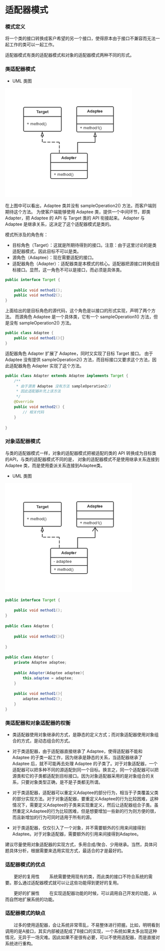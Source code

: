 适配器模式
===

### 模式定义

将一个类的接口转换成客户希望的另一个接口，使得原本由于接口不兼容而无法一起工作的类可以一起工作。

适配器模式有类的适配器模式和对象的适配器模式两种不同的形式。

### 类适配器模式

- UML 类图

![Alt text](img/adapter.png)

在上图中可以看出，Adaptee 类并没有 sampleOperation2() 方法，而客户端则期待这个方法。
为使客户端能够使用 Adaptee 类，提供一个中间环节，即类 Adapter，把 Adaptee 的 API 与 Target 类的 API 衔接起来。
Adapter 与 Adaptee 是继承关系，这决定了这个适配器模式是类的。

模式所涉及的角色有：

- 目标角色（Target）：这就是所期待得到的接口。注意：由于这里讨论的是类适配器模式，因此目标不可以是类。
- 源角色（Adaptee）：现在需要适配的接口。
- 适配器角色（Adapter）：适配器类是本模式的核心。适配器把源接口转换成目标接口。显然，这一角色不可以是接口，而必须是具体类。

```java
public interface Target {

    public void method1();
    public void method2();
}
```
上面给出的是目标角色的源代码，这个角色是以接口的形式实现，声明了两个方法。
而源角色 Adaptee 是一个具体类，它有一个 sampleOperation1() 方法，但是没有 sampleOperation2() 方法。

```java
public class Adaptee {
    public void method1(){}
}
```

适配器角色 Adapter 扩展了 Adaptee，同时又实现了目标 Target 接口。
由于 Adaptee 没有提供 sampleOperation2() 方法，而目标接口又要求这个方法，因此适配器角色 Adapter 实现了这个方法。

```java
public class Adapter extends Adaptee implements Target {
    /**
     * 由于源类 Adaptee 没有方法 sampleOperation2()
     * 因此适配器补充上该方法
     */
    @Override
    public void method2() {
        // 相关代码
    }

}
```

### 对象适配器模式

与类的适配器模式一样，对象的适配器模式把被适配的类的 API 转换成为目标类的API，与类的适配器模式不同的是，
对象的适配器模式不是使用继承关系连接到 Adaptee 类，而是使用委派关系连接到Adaptee类。

- UML 类图

![Alt text](img/adapter1.png)

```java
public interface Target {

    public void method1();
}

public class Adaptee {

    public void method2(){}

}

public class Adapter {
    private Adaptee adaptee;

    public Adapter(Adaptee adaptee){
        this.adaptee = adaptee;
    }

    public void method1(){
        adaptee.method2();
    }
}
```

### 类适配器和对象适配器的权衡

- 类适配器使用对象继承的方式，是静态的定义方式；而对象适配器使用对象组合的方式，是动态组合的方式。

- 对于类适配器，由于适配器直接继承了 Adaptee，使得适配器不能和 Adaptee 的子类一起工作，因为继承是静态的关系，当适配器继承了 Adaptee 后，就不可能再去处理 Adaptee 的子类了。对于对象适配器，一个适配器可以把多种不同的源适配到同一个目标。换言之，同一个适配器可以把源类和它的子类都适配到目标接口。因为对象适配器采用的是对象组合的关系，只要对象类型正确，是不是子类都无所谓。

- 对于类适配器，适配器可以重定义Adaptee的部分行为，相当于子类覆盖父类的部分实现方法。对于对象适配器，要重定义Adaptee的行为比较困难，这种情况下，需要定义Adaptee的子类来实现重定义，然后让适配器组合子类。虽然重定义Adaptee的行为比较困难，但是想要增加一些新的行为则方便的很，而且新增加的行为可同时适用于所有的源。

- 对于类适配器，仅仅引入了一个对象，并不需要额外的引用来间接得到Adaptee。对于对象适配器，需要额外的引用来间接得到Adaptee。

建议尽量使用对象适配器的实现方式，多用合成/聚合、少用继承。当然，具体问题具体分析，根据需要来选用实现方式，最适合的才是最好的。

### 适配器模式的优点
　　更好的复用性
　　系统需要使用现有的类，而此类的接口不符合系统的需要。那么通过适配器模式就可以让这些功能得到更好的复用。

　　更好的扩展性
　　在实现适配器功能的时候，可以调用自己开发的功能，从而自然地扩展系统的功能。

### 适配器模式的缺点
　　过多的使用适配器，会让系统非常零乱，不易整体进行把握。比如，明明看到调用的是A接口，其实内部被适配成了B接口的实现，一个系统如果太多出现这种情况，无异于一场灾难。因此如果不是很有必要，可以不使用适配器，而是直接对系统进行重构。
